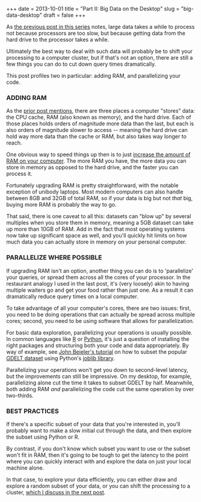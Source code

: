 +++
date = 2013-10-01
title = "Part II: Big Data on the Desktop"
slug = "big-data-desktop"
draft = false
+++

As [the previous post in this series](http://chrismeserole.com/signals/the-i-o-problem-or-why-big-data-takes-forever-to-process/) notes, large data takes a while to process not because processors are too slow, but because getting data from the hard drive to the processor takes a while. 

Ultimately the best way to deal with such data will probably be to shift your processing to a computer cluster, but if that's not an option, there are still a few things you can do to cut down query times dramatically. 

This post profiles two in particular: adding RAM, and parallelizing your code.


### ADDING RAM

As the [prior post mentions](http://chrismeserole.com/signals/the-i-o-problem-or-why-big-data-takes-forever-to-process/#kitchen), there are three places a computer "stores" data: the CPU cache, RAM (also known as memory), and the hard drive. Each of those places holds orders of magnitude more data than the last, but each is also orders of magnitude slower to access -- meaning the hard drive can hold way more data than the cache or RAM, but also takes way longer to reach.

One obvious way to speed things up then is to just [increase the amount of RAM on your computer](https://duckduckgo.com/?q=upgrade+ram+tutorial). The more RAM you have, the more data you can store in memory as opposed to the hard drive, and the faster you can process it.

Fortunately upgrading RAM is pretty straightforward, with the notable exception of unibody laptops. Most modern computers can also handle between 8GB and 32GB of total RAM, so if your data is big but not *that* big, buying more RAM is probably the way to go. 

That said, there is one caveat to all this: datasets can "blow up" by several multiples when you store them in memory, meaning a 5GB dataset can take up more than 10GB of RAM. Add in the fact that most operating systems now take up significant space as well, and you'll quickly hit limits on how much data you can actually store in memory on your personal computer. 

### PARALLELIZE WHERE POSSIBLE

If upgrading RAM isn't an option, another thing you can do is to 'parallelize' your queries, or spread them across all the cores of your processor. In the restaurant analogy I used in the last post, it's (very loosely) akin to having multiple waiters go and get your food rather than just one. As a result it can dramatically reduce query times on a local computer. 

To take advantage of all your computer's cores, there are two issues: first, you need to be doing operations that can actually be spread across multiple cores; second, you need to be using software that allows for parallelization. 

For basic data exploration, parallelizing your operations is usually possible. In common languages like [R](http://r-project.org) or [Python](http://www.python.org), it's just a question of installing the right packages and structuring both your code and data appropriately. By way of example, see [John Beieler's tutorial](http://johnbeieler.org/blog/2012/12/07/parallel-data-subsetting/) on how to subset the popular [GDELT dataset](http://gdelt.utdallas.edu/) using Python's [joblib library](http://pythonhosted.org/joblib/index.html). 

Parallelizing your operations won't get you down to second-level latency, but the improvements can still be impressive. On my desktop, for example, parallelizing alone cut the time it takes to subset GDELT by half. Meanwhile, both adding RAM *and* parallelizing the code cut the same operation by over two-thirds.

### BEST PRACTICES

If there's a specific subset of your data that you're interested in, you'll probably want to make a slow initial cut through the data, and then explore the subset using Python or R. 

By contrast, if you don't know which subset you want to use or the subset won't fit in RAM, then it's going to be tough to get the latency to the point where you can quickly interact with and explore the data on just your local machine alone. 

In that case, to explore your data efficiently, you can either draw and explore a random subset of your data, or you can shift the processing to a cluster, [which I discuss in the next post](http://chrismeserole.com/signals/big-data-in-the-cloud). 


